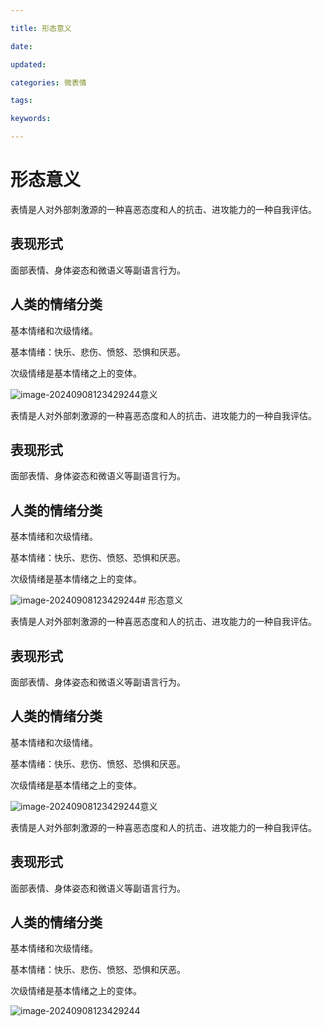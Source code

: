 ```yaml
---

title: 形态意义

date: 

updated: 

categories: 微表情

tags: 

keywords: 

---
```

# 形态意义

表情是人对外部刺激源的一种喜恶态度和人的抗击、进攻能力的一种自我评估。

## 表现形式

面部表情、身体姿态和微语义等副语言行为。





## 人类的情绪分类

基本情绪和次级情绪。

 基本情绪：快乐、悲伤、愤怒、恐惧和厌恶。

次级情绪是基本情绪之上的变体。

![image-20240908123429244](./../../TyporaImage/MicroExpression/image-20240908123429244.png)意义

表情是人对外部刺激源的一种喜恶态度和人的抗击、进攻能力的一种自我评估。

## 表现形式

面部表情、身体姿态和微语义等副语言行为。





## 人类的情绪分类

基本情绪和次级情绪。

 基本情绪：快乐、悲伤、愤怒、恐惧和厌恶。

次级情绪是基本情绪之上的变体。

![image-20240908123429244](./../../TyporaImage/MicroExpression/image-20240908123429244.png)# 形态意义

表情是人对外部刺激源的一种喜恶态度和人的抗击、进攻能力的一种自我评估。

## 表现形式

面部表情、身体姿态和微语义等副语言行为。





## 人类的情绪分类

基本情绪和次级情绪。

 基本情绪：快乐、悲伤、愤怒、恐惧和厌恶。

次级情绪是基本情绪之上的变体。

![image-20240908123429244](./../../TyporaImage/MicroExpression/image-20240908123429244.png)意义

表情是人对外部刺激源的一种喜恶态度和人的抗击、进攻能力的一种自我评估。

## 表现形式

面部表情、身体姿态和微语义等副语言行为。





## 人类的情绪分类

基本情绪和次级情绪。

 基本情绪：快乐、悲伤、愤怒、恐惧和厌恶。

次级情绪是基本情绪之上的变体。

![image-20240908123429244](./../../TyporaImage/MicroExpression/image-20240908123429244.png)